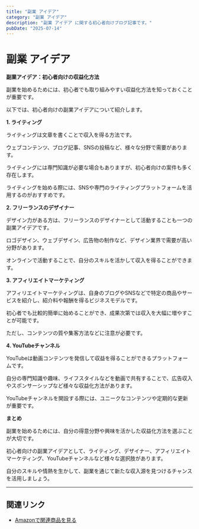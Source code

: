 ```yaml
---
title: "副業 アイデア"
category: "副業 アイデア"
description: "副業 アイデア に関する初心者向けブログ記事です。"
pubDate: "2025-07-14"
---
```


# 副業 アイデア

**副業アイデア：初心者向けの収益化方法**

副業を始めるためには、初心者でも取り組みやすい収益化方法を知っておくことが重要です。

以下では、初心者向けの副業アイデアについて紹介します。



**1. ライティング**

ライティングは文章を書くことで収入を得る方法です。

ウェブコンテンツ、ブログ記事、SNSの投稿など、様々な分野で需要があります。

ライティングには専門知識が必要な場合もありますが、初心者向けの案件も多く存在します。

ライティングを始める際には、SNSや専門のライティングプラットフォームを活用するのがおすすめです。



**2. フリーランスのデザイナー**

デザイン力がある方は、フリーランスのデザイナーとして活動することも一つの副業アイデアです。

ロゴデザイン、ウェブデザイン、広告物の制作など、デザイン業界で需要が高い分野があります。

オンラインで活動することで、自分のスキルを活かして収入を得ることができます。



**3. アフィリエイトマーケティング**

アフィリエイトマーケティングは、自身のブログやSNSなどで特定の商品やサービスを紹介し、紹介料や報酬を得るビジネスモデルです。

初心者でも比較的簡単に始めることができ、成果次第では収入を大幅に増やすことが可能です。

ただし、コンテンツの質や集客方法などに注意が必要です。



**4. YouTubeチャンネル**

YouTubeは動画コンテンツを発信して収益を得ることができるプラットフォームです。

自分の専門知識や趣味、ライフスタイルなどを動画で共有することで、広告収入やスポンサーシップなど様々な収益化方法があります。

YouTubeチャンネルを開設する際には、ユニークなコンテンツや定期的な更新が重要です。



**まとめ**

副業を始めるためには、自分の得意分野や興味を活かした収益化方法を選ぶことが大切です。

初心者向けの副業アイデアとして、ライティング、デザイナー、アフィリエイトマーケティング、YouTubeチャンネルなど様々な選択肢があります。

自分のスキルや情熱を生かして、副業を通じて新たな収入源を見つけるチャンスを活用しましょう。



---

## 関連リンク

- [Amazonで関連商品を見る](https://www.amazon.co.jp/s?k=%E5%89%AF%E6%A5%AD+%E3%82%A2%E3%82%A4%E3%83%87%E3%82%A2&tag=autowritehubai-22)
